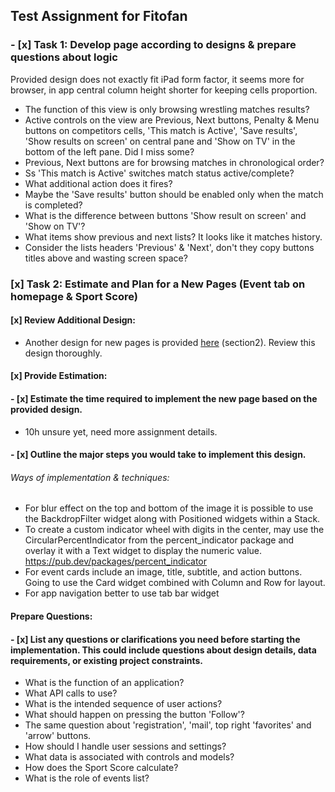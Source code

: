 ## Test Assignment for Fitofan

### - [x] Task 1: Develop page according to designs & prepare questions about logic  

Provided design does not exactly fit iPad form factor, it seems more for browser, in app central column height shorter for keeping cells proportion.

* The function of this view is only browsing wrestling matches results?
* Active controls on the view are Previous, Next buttons, Penalty & Menu buttons on competitors cells, 'This match is Active', 'Save results', 'Show results on screen' on central pane and 'Show on TV' in the bottom of the left pane. Did I miss some?
* Previous, Next buttons are for browsing matches in chronological order?
* Ss 'This match is Active' switches match status active/complete? 
* What additional action does it fires?
* Maybe the 'Save results' button should be enabled only when the match is completed?
* What is the difference between buttons 'Show result on screen' and 'Show on TV'?
* What items show previous and next lists? It looks like it matches history.
* Consider the lists headers 'Previous' & 'Next', don't they copy buttons titles above and wasting screen space?

### [x] Task 2: Estimate and Plan for a New Pages (Event tab on homepage & Sport Score)
#### [x] Review Additional Design:
- Another design for new pages is provided [here](https://www.figma.com/design/ae34RVbsoHG9brhU3w9387/F-3?node-id=0-1&t=MaPU1lJpwzP1Ts7H-1) (section2). Review this design thoroughly.
    
#### [x] Provide Estimation:
#### - [x] Estimate the time required to implement the new page based on the provided design.
* 10h unsure yet, need more assignment details.
    
#### - [x] Outline the major steps you would take to implement this design.
###### Ways of implementation & techniques:
* For blur effect on the top and bottom of the image it is possible to use the BackdropFilter widget along with Positioned widgets within a Stack.
* To create a custom indicator wheel with digits in the center, may use the CircularPercentIndicator from the percent_indicator package and overlay it with a Text widget to display the numeric value. https://pub.dev/packages/percent_indicator
* For event cards include an image, title, subtitle, and action buttons. Going to use the Card widget combined with Column and Row for layout.
* For app navigation better to use tab bar widget 
    
#### Prepare Questions:
#### - [x] List any questions or clarifications you need before starting the implementation. This could include questions about design details, data requirements, or existing project constraints.
* What is the function of an application?
* What API calls to use?
* What is the intended sequence of user actions?
* What should happen on pressing the button 'Follow'?
* The same question about 'registration', 'mail', top right 'favorites' and 'arrow' buttons.
* How should I handle user sessions and settings?
* What data is associated with controls and models?
* How does the Sport Score calculate?
* What is the role of events list?
  
